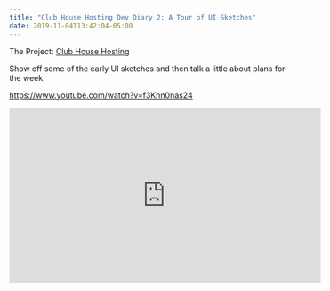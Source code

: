 ```yaml
---
title: "Club House Hosting Dev Diary 2: A Tour of UI Sketches"
date: 2019-11-04T13:42:04-05:00
---
```


The Project: [Club House Hosting](https://guildflow.com/)

Show off some of the early UI sketches and then talk a little about plans for the week.

<https://www.youtube.com/watch?v=f3Khn0nas24>

<iframe width="560" height="315" src="https://www.youtube.com/embed/f3Khn0nas24" frameborder="0" allow="accelerometer; autoplay; encrypted-media; gyroscope; picture-in-picture" allowfullscreen></iframe>